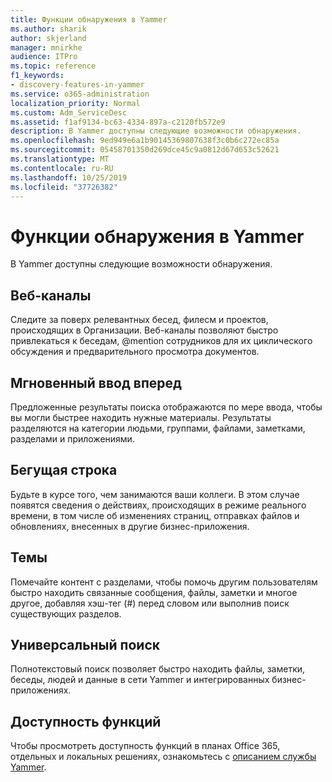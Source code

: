```yaml
---
title: Функции обнаружения в Yammer
ms.author: sharik
author: skjerland
manager: mnirkhe
audience: ITPro
ms.topic: reference
f1_keywords:
- discovery-features-in-yammer
ms.service: o365-administration
localization_priority: Normal
ms.custom: Adm_ServiceDesc
ms.assetid: f1af9134-bc63-4334-897a-c2120fb572e9
description: В Yammer доступны следующие возможности обнаружения.
ms.openlocfilehash: 9ed949e6a1b90145369807638f3c0b6c272ec85a
ms.sourcegitcommit: 05458701350d269dce45c9a0812d67d653c52621
ms.translationtype: MT
ms.contentlocale: ru-RU
ms.lasthandoff: 10/25/2019
ms.locfileid: "37726382"
---
```

# <a name="discovery-features-in-yammer"></a>Функции обнаружения в Yammer

В Yammer доступны следующие возможности обнаружения.
  
## <a name="feeds"></a>Веб-каналы

Следите за поверх релевантных бесед, филесм и проектов, происходящих в Организации. Веб-каналы позволяют быстро привлекаться к беседам, @mention сотрудников для их циклического обсуждения и предварительного просмотра документов.

## <a name="instant-type-ahead"></a>Мгновенный ввод вперед

Предложенные результаты поиска отображаются по мере ввода, чтобы вы могли быстрее находить нужные материалы. Результаты разделяются на категории людьми, группами, файлами, заметками, разделами и приложениями.
    
## <a name="ticker"></a>Бегущая строка

Будьте в курсе того, чем занимаются ваши коллеги. В этом случае появятся сведения о действиях, происходящих в режиме реального времени, в том числе об изменениях страниц, отправках файлов и обновлениях, внесенных в другие бизнес-приложения.
  
## <a name="topics"></a>Темы

Помечайте контент с разделами, чтобы помочь другим пользователям быстро находить связанные сообщения, файлы, заметки и многое другое, добавляя хэш-тег (#) перед словом или выполнив поиск существующих разделов.
  
## <a name="universal-search"></a>Универсальный поиск

Полнотекстовый поиск позволяет быстро находить файлы, заметки, беседы, людей и данные в сети Yammer и интегрированных бизнес-приложениях.
  
## <a name="feature-availability"></a>Доступность функций

Чтобы просмотреть доступность функций в планах Office 365, отдельных и локальных решениях, ознакомьтесь с [описанием службы Yammer](yammer-service-description.md).
  
  
